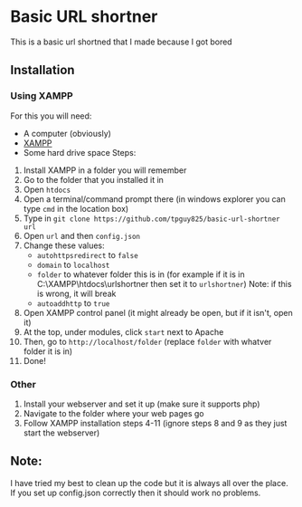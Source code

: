 # Basic URL shortner
This is a basic url shortned that I made because I got bored
## Installation
### Using XAMPP
For this you will need:
- A computer (obviously)
- [XAMPP](https://www.apachefriends.org/download.html)
- Some hard drive space
Steps:
1. Install XAMPP in a folder you will remember
2. Go to the folder that you installed it in
3. Open `htdocs`
4. Open a terminal/command prompt there (in windows explorer you can type `cmd` in the location box)
5. Type in `git clone https://github.com/tpguy825/basic-url-shortner url`
6. Open `url` and then `config.json`
7. Change these values:
     - `autohttpsredirect` to `false`
     - `domain` to `localhost`
     - `folder` to whatever folder this is in (for example if it is in C:\XAMPP\htdocs\urlshortner then set it to `urlshortner`) Note: if this is wrong, it will break
     - `autoaddhttp` to `true`
8. Open XAMPP control panel (it might already be open, but if it isn't, open it)
9. At the top, under modules, click `start` next to Apache
10. Then, go to `http://localhost/folder` (replace `folder` with whatver folder it is in)
11. Done!
### Other
1. Install your webserver and set it up (make sure it supports php)
2. Navigate to the folder where your web pages go
3. Follow XAMPP installation steps 4-11 (ignore steps 8 and 9 as they just start the webserver)
## Note:
I have tried my best to clean up the code but it is always all over the place. If you set up config.json correctly then it should work no problems.